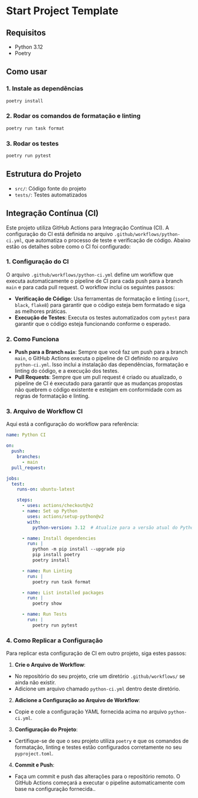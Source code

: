 # Start Project Template

## Requisitos

- Python 3.12
- Poetry

## Como usar

### 1. Instale as dependências

```bash
poetry install
```

### 2. Rodar os comandos de formatação e linting

```bash
poetry run task format
```

### 3. Rodar os testes

```bash
poetry run pytest
```

## Estrutura do Projeto

- `src/`: Código fonte do projeto
- `tests/`: Testes automatizados

## Integração Contínua (CI)

Este projeto utiliza GitHub Actions para Integração Contínua (CI). A configuração do CI está definida no arquivo `.github/workflows/python-ci.yml`, que automatiza o processo de teste e verificação de código. Abaixo estão os detalhes sobre como o CI foi configurado:

### 1. Configuração do CI

O arquivo `.github/workflows/python-ci.yml` define um workflow que executa automaticamente o pipeline de CI para cada push para a branch `main` e para cada pull request. O workflow inclui os seguintes passos:

- **Verificação de Código**: Usa ferramentas de formatação e linting (`isort`, `black`, `flake8`) para garantir que o código esteja bem formatado e siga as melhores práticas.
- **Execução de Testes**: Executa os testes automatizados com `pytest` para garantir que o código esteja funcionando conforme o esperado.

### 2. Como Funciona

- **Push para a Branch `main`**: Sempre que você faz um push para a branch `main`, o GitHub Actions executa o pipeline de CI definido no arquivo `python-ci.yml`. Isso inclui a instalação das dependências, formatação e linting do código, e a execução dos testes.
- **Pull Requests**: Sempre que um pull request é criado ou atualizado, o pipeline de CI é executado para garantir que as mudanças propostas não quebrem o código existente e estejam em conformidade com as regras de formatação e linting.

### 3. Arquivo de Workflow CI

Aqui está a configuração do workflow para referência:

```yaml
name: Python CI

on:
  push:
    branches:
      - main
  pull_request:

jobs:
  test:
    runs-on: ubuntu-latest

    steps:
      - uses: actions/checkout@v2
      - name: Set up Python
        uses: actions/setup-python@v2
        with:
          python-version: 3.12  # Atualize para a versão atual do Python que você está usando

      - name: Install dependencies
        run: |
          python -m pip install --upgrade pip
          pip install poetry
          poetry install

      - name: Run Linting
        run: |
          poetry run task format

      - name: List installed packages
        run: |
          poetry show

      - name: Run Tests
        run: |
          poetry run pytest
```

### 4. Como Replicar a Configuração

Para replicar esta configuração de CI em outro projeto, siga estes passos:

1. **Crie o Arquivo de Workflow**:
  - No repositório do seu projeto, crie um diretório `.github/workflows/` se ainda não existir.
  - Adicione um arquivo chamado `python-ci.yml` dentro deste diretório.

2. **Adicione a Configuração ao Arquivo de Workflow**:
  - Copie e cole a configuração YAML fornecida acima no arquivo `python-ci.yml`.

3. **Configuração do Projeto**:
  - Certifique-se de que o seu projeto utiliza `poetry` e que os comandos de formatação, linting e testes estão configurados corretamente no seu `pyproject.toml`.

4. **Commit e Push**:
  - Faça um commit e push das alterações para o repositório remoto. O GitHub Actions começará a executar o pipeline automaticamente com base na configuração fornecida..
